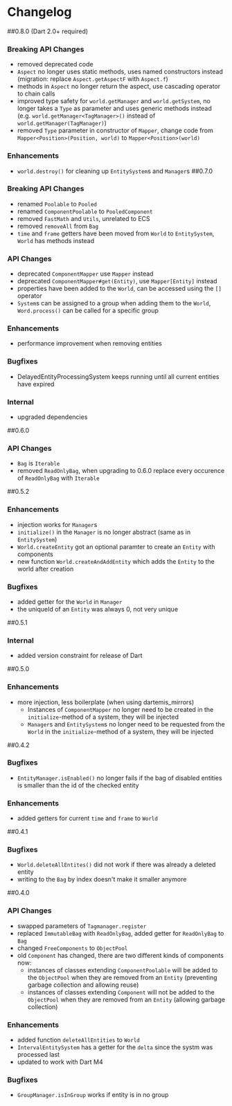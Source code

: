 # Changelog
##0.8.0 (Dart 2.0+ required)
### Breaking API Changes
* removed deprecated code
* `Aspect` no longer uses static methods, uses named constructors instead
(migration: replace `Aspect.getAspectF` with `Aspect.f`)
* methods in `Aspect` no longer return the aspect, use cascading operator to chain calls
* improved type safety for `world.getManager` and `world.getSystem`, no longer takes a `Type` as parameter and uses
generic methods instead (e.g. `world.getManager<TagManager>()` instead of `world.getManager(TagManager)`)
* removed `Type` parameter in constructor of `Mapper`, change code from `Mapper<Position>(Position, world)` to
`Mapper<Position>(world)`
### Enhancements
* `world.destroy()` for cleaning up `EntitySystem`s and `Manager`s
##0.7.0
### Breaking API Changes
* renamed `Poolable` to `Pooled`
* renamed `ComponentPoolable` to `PooledComponent`
* removed `FastMath` and `Utils`, unrelated to ECS
* removed `removeAll` from `Bag`
* `time` and `frame` getters have been moved from `World` to `EntitySystem`, `World` has methods instead
### API Changes
* deprecated `ComponentMapper` use `Mapper` instead
* deprecated `ComponentMapper#get(Entity)`, use `Mapper[Entity]` instead
* properties have been added to the `World`, can be accessed using the `[]` operator
* `System`s can be assigned to a group when adding them to the `World`, `Word.process()` can be called for a specific group
### Enhancements
* performance improvement when removing entities
### Bugfixes
* DelayedEntityProcessingSystem keeps running until all current entities have expired
### Internal
* upgraded dependencies

##0.6.0
### API Changes
* `Bag` is `Iterable` 
* removed `ReadOnlyBag`, when upgrading to 0.6.0 replace every occurence of `ReadOnlyBag` with `Iterable`
 
##0.5.2
### Enhancements
* injection works for `Manager`s
* `initialize()` in the `Manager` is no longer abstract (same as in `EntitySystem`)
* `World.createEntity` got an optional paramter to create an `Entity` with components
* new function `World.createAndAddEntity` which adds the `Entity` to the world after creation

### Bugfixes
* added getter for the `World` in `Manager` 
* the uniqueId of an `Entity` was always 0, not very unique

##0.5.1
### Internal
* added version constraint for release of Dart

##0.5.0
### Enhancements
* more injection, less boilerplate (when using dartemis_mirrors)
  * Instances of `ComponentMapper` no longer need to be created in the `initialize`-method of a system, they will be injected
  * `Manager`s and `EntitySystem`s no longer need to be requested from the `World` in the `initialize`-method of a system, they will be injected

##0.4.2
### Bugfixes
* `EntityManager.isEnabled()` no longer fails if the bag of disabled entities is smaller than the id of the checked entity

### Enhancements
* added getters for current `time` and `frame` to `World`

##0.4.1
### Bugfixes
* `World.deleteAllEntites()` did not work if there was already a deleted entity
* writing to the `Bag` by index doesn't make it smaller anymore

##0.4.0
### API Changes
* swapped parameters of `Tagmanager.register`
* replaced `ImmutableBag` with `ReadOnlyBag`, added getter for `ReadOnlyBag` to `Bag`
* changed `FreeComponents` to `ObjectPool`
* old `Component` has changed, there are two different kinds of components now:
  * instances of classes extending `ComponentPoolable` will be added to the `ObjectPool` when they are removed from an `Entity` (preventing garbage collection and allowing reuse)
  * instances of classes extending `Component` will not be added to the `ObjectPool` when they are removed from an `Entity` (allowing garbage collection)

### Enhancements
* added function `deleteAllEntities` to `World`
* `IntervalEntitySystem` has a getter for the `delta` since the systm was processed last
* updated to work with Dart M4

### Bugfixes
* `GroupManager.isInGroup` works if entity is in no group
